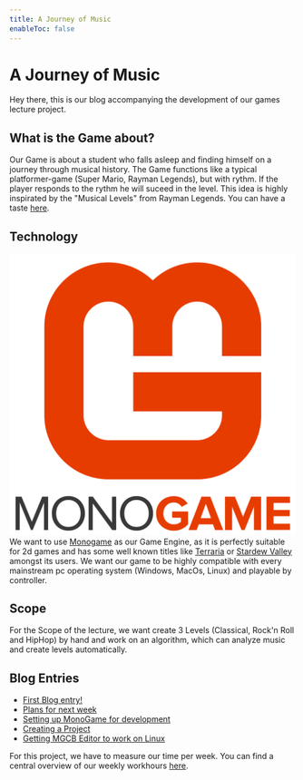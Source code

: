```yaml
---
title: A Journey of Music
enableToc: false
---
```


#  A Journey of Music
Hey there,
this is our blog accompanying the development of our games lecture project.

## What is the Game about?
Our Game is about a student who falls asleep and finding himself on a journey through musical history. 
The Game functions like a typical platformer-game (Super Mario, Rayman Legends), but with rythm. If the player responds to the rythm he will suceed in the level. This idea is highly inspirated by the "Musical Levels" from Rayman Legends. You can have a taste [here](https://www.youtube.com/watch?v=yT6XOfy2gEE).

## Technology
![](notes/images/monogame_logo.svg)
We want to use [Monogame](https://www.monogame.net/showcase/) as our Game Engine, as it is perfectly suitable for 2d games and has some well known titles like [Terraria](https://terraria.org/) or [Stardew Valley](https://www.stardewvalley.net/) amongst its users.
We want our game to be highly compatible with every mainstream pc operating system (Windows, MacOs, Linux) and playable by controller.

## Scope
For the Scope of the lecture, we want create 3 Levels (Classical, Rock'n Roll and HipHop) by hand and work on an algorithm, which can analyze music and create levels automatically.

## Blog Entries
- [First Blog entry!](notes/First%20Blog%20entry!.md)
- [Plans for next week](notes/Plans%20for%20next%20week.md)
- [Setting up MonoGame for development](notes/Setting%20up%20MonoGame%20for%20development.md)
- [Creating a Project](notes/Creating%20a%20Project.md)
- [Getting MGCB Editor to work on Linux](notes/Getting%20MGCB%20Editor%20to%20work%20on%20Linux.md)


For this project, we have to measure our time per week. You can find a central overview of our weekly workhours [here](notes/Times.md).